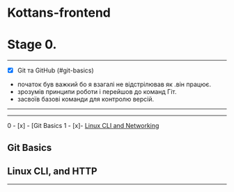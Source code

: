 # Kottans-frontend

# Stage 0.
---
- [x] Git та GitHub (#git-basics)
 - початок був важкий бо я взагалі не відстрілював як .він працює.
 - зрозумів принципи роботи і перейшов до команд Гіт.
- засвоїв базові команди для контролю версій.
---
---
0 - [x] - [Git Basics
1 - [x]- [Linux CLI and Networking](#linux-cli-and-http)















## Git Basics





## Linux CLI, and HTTP

---
